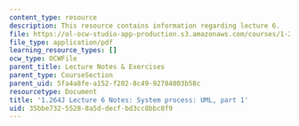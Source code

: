 ```yaml
---
content_type: resource
description: This resource contains information regarding lecture 6.
file: https://ol-ocw-studio-app-production.s3.amazonaws.com/courses/1-264j-database-internet-and-systems-integration-technologies-fall-2013/35bbe73255288a5ddecfbd3cc8bbc8f9_MIT1_264JF13_lect_6.pdf
file_type: application/pdf
learning_resource_types: []
ocw_type: OCWFile
parent_title: Lecture Notes & Exercises
parent_type: CourseSection
parent_uid: 5fa4a8fe-a152-f202-8c49-92784003b58c
resourcetype: Document
title: '1.264J Lecture 6 Notes: System process: UML, part 1'
uid: 35bbe732-5528-8a5d-decf-bd3cc8bbc8f9
---
```

